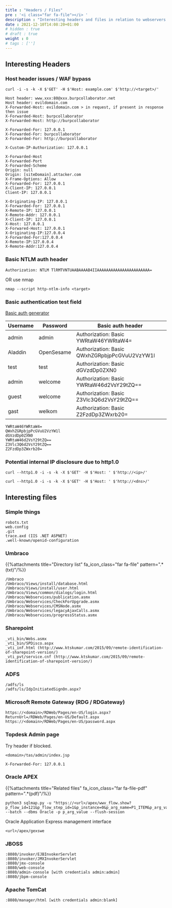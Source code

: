 ```yaml
---
title : "Headers / Files"
pre : '<i class="far fa-file"></i> '
description : "Interesting headers and files in relation to webservers."
date : 2021-12-10T14:08:20+01:00
# hidden : true
# draft : true
weight : 0
# tags : ['']
---
```


## Interesting Headers

### Host header issues / WAF bypass

```plain
curl -i -s -k -X $'GET' -H $'Host: example.com' $'http://<target>/'
```

```plain
Host header: www.xxx:80@xxx.burpcollaborator.net
Host header: evildomain.com
X-Forwarded-Host: evildomain.com > in request, if present in response then issue
X-Forwarded-Host: burpcollaborator
X-Forwarded-Host: http://burpcollaborator

X-Forwarded-For: 127.0.0.1
X-Forwarded-For: burpcollaborator
X-Forwarded-For: http://burpcollaborator

X-Custom-IP-Authorization: 127.0.0.1

X-Forwarded-Host
X-Forwarded-Port
X-Forwarded-Scheme
Origin: null
Origin: [siteDomain].attacker.com
X-Frame-Options: Allow
X-Forwarded-For: 127.0.0.1
X-Client-IP: 127.0.0.1
Client-IP: 127.0.0.1

X-Originating-IP: 127.0.0.1
X-Forwarded-For: 127.0.0.1
X-Remote-IP: 127.0.0.1
X-Remote-Addr: 127.0.0.1
X-Client-IP: 127.0.0.1
X-Host: 127.0.0.1
X-Forwared-Host: 127.0.0.1
X-Originating-IP:127.0.0.4
X-Forwarded-For:127.0.0.4
X-Remote-IP:127.0.0.4
X-Remote-Addr:127.0.0.4
```

### Basic NTLM auth header

```plain
Authorization: NTLM TlRMTVNTUAABAAAAB4IIAAAAAAAAAAAAAAAAAAAAAAA=
```

OR use nmap

```plain
nmap --script http-ntlm-info <target>
```

### Basic authentication test field

[Basic auth generator](https://www.blitter.se/utils/basic-authentication-header-generator/)

Username | Password | Basic auth header
|-----|------|------|
admin | admin | Authorization: Basic YWRtaW46YWRtaW4=
Aladdin | OpenSesame | Authorization: Basic QWxhZGRpbjpPcGVuU2VzYW1l
test | test | Authorization: Basic dGVzdDp0ZXN0
admin | welcome | Authorization: Basic YWRtaW46d2VsY29tZQ==
guest | welcome | Authorization: Basic Z3Vlc3Q6d2VsY29tZQ==
gast | welkom | Authorization: Basic Z2FzdDp3ZWxrb20=

```plain
YWRtaW46YWRtaW4=
QWxhZGRpbjpPcGVuU2VzYW1l
dGVzdDp0ZXN0
YWRtaW46d2VsY29tZQ==
Z3Vlc3Q6d2VsY29tZQ==
Z2FzdDp3ZWxrb20=
```

### Potential internal IP disclosure due to http1.0

```plain
curl --http1.0 -i -s -k -X $'GET' -H $'Host: ' $'http://<ip>/'
```

```plain
curl --http1.0 -i -s -k -X $'GET' -H $'Host: ' $'http://<dns>/'
```

## Interesting files

### Simple things

```plain
robots.txt
web.config
.git
trace.axd (IIS .NET ASPNET)
.well-known/openid-configuration
```

### Umbraco

{{%attachments title="Directory list" fa_icon_class="far fa-file" pattern=".*(txt)"/%}}

```plain
/Umbraco
/Umbraco/Views/install/database.html
/Umbraco/Views/install/user.html
/Umbraco/Views/common/dialogs/login.html
/Umbraco/Webservices/publication.asmx
/Umbraco/Webservices/CheckForUpgrade.asmx
/Umbraco/Webservices/CMSNode.asmx
/Umbraco/Webservices/legacyAjaxCalls.asmx
/Umbraco/Webservices/progressStatus.asmx
```

### Sharepoint

```plain
_vti_bin/Webs.asmx
_vti_bin/SPDisco.aspx
_vti_inf.html (http://www.ktskumar.com/2015/09/remote-identification-of-sharepoint-version/)
_vti_pvt/service.cnf (http://www.ktskumar.com/2015/09/remote-identification-of-sharepoint-version/)
```

### ADFS

```plain
/adfs/ls
/adfs/ls/IdpInitiatedSignOn.aspx?
```

### Microsoft Remote Gateway (RDG / RDGateway)

```plain
https://<domain>/RDWeb/Pages/en-US/login.aspx?ReturnUrl=/RDWeb/Pages/en-US/Default.aspx
https://<domain>/RDWeb/Pages/en-US/password.aspx
```

### Topdesk Admin page

Try header if blocked.

```plain
<domain>/tas/admin/index.jsp
```

```plain
X-Forwarded-For: 127.0.0.1
```

### Oracle APEX

{{%attachments title="Related files" fa_icon_class="far fa-file-pdf" pattern=".*(pdf)"/%}}

```plain
python3 sqlmap.py -u "https://<url>/apex/wwv_flow.show?p_flow_id=121&p_flow_step_id=1&p_instance=0&p_arg_name=P1_ITEM&p_arg_value=ABC" --batch --dbms Oracle -p p_arg_value --flush-session
```

Oracle Application Express management interface

```plain
<url>/apex/gexswe
```

### JBOSS

```plain
:8080/invoker/EJBInvokerServlet
:8080/invoker/JMXInvokerServlet
:8080/jmx-console
:8080/web-console
:8080/admin-console [with credentials admin:admin]
:8080/jbpm-console
```

### Apache TomCat

```plain
:8080/manager/html [with credentials admin:blank]
```
